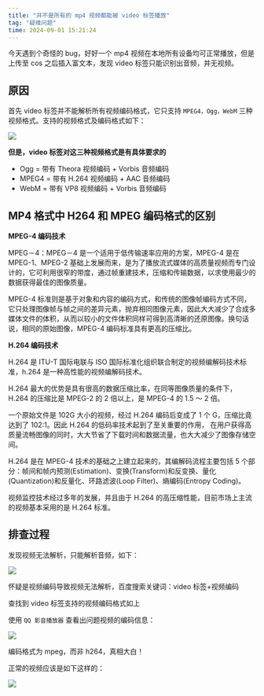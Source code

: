 ```yaml
---
title: "并不是所有的 mp4 视频都能被 video 标签播放"
tag: "疑难问题"
time: 2024-09-01 15:21:24
---
```


今天遇到个奇怪的 bug，好好一个 mp4 视频在本地所有设备均可正常播放，但是上传至 cos 之后插入富文本，发现 video 标签只能识别出音频，并无视频。

## 原因

首先 video 标签并不能解析所有视频编码格式，它只支持 `MPEG4，Ogg，WebM` 三种视频格式。支持的视频格式及编码格式如下：

![](../imgs/20/01.awebp)

**但是，video 标签对这三种视频格式是有具体要求的**

- Ogg = 带有 Theora 视频编码 + Vorbis 音频编码
- MPEG4 = 带有 H.264 视频编码 + AAC 音频编码
- WebM = 带有 VP8 视频编码 + Vorbis 音频编码

## MP4 格式中 H264 和 MPEG 编码格式的区别

**MPEG-4 编码技术**

MPEG－4：MPEG－4 是一个适用于低传输速率应用的方案，MPEG-4 是在 MPEG-1、MPEG-2 基础上发展而来，是为了播放流式媒体的高质量视频而专门设计的，它可利用很窄的带度，通过帧重建技术，压缩和传输数据，以求使用最少的数据获得最佳的图像质量。

MPEG-4 标准则是基于对象和内容的编码方式，和传统的图像帧编码方式不同，它只处理图像帧与帧之间的差异元素，抛弃相同图像元素，因此大大减少了合成多媒体文件的体积，从而以较小的文件体积同样可得到高清晰的还原图像。换句话说，相同的原始图像，MPEG-4 编码标准具有更高的压缩比。

**H.264 编码技术**

H.264 是 ITU-T 国际电联与 ISO 国际标准化组织联合制定的视频编解码技术标准，h.264 是一种高性能的视频编解码技术。

H.264 最大的优势是具有很高的数据压缩比率，在同等图像质量的条件下，H.264 的压缩比是 MPEG-2 的 2 倍以上，是 MPEG-4 的 1.5 ～ 2 倍。

一个原始文件是 102G 大小的视频，经过 H.264 编码后变成了 1 个 G，压缩比竟达到了 102:1。因此 H.264 的低码率技术起到了至关重要的作用， 在用户获得高质量流畅图像的同时，大大节省了下载时间和数据流量，也大大减少了图像存储空间。

H.264 是在 MPEG-4 技术的基础之上建立起来的，其编解码流程主要包括 5 个部分：帧间和帧内预测(Estimation)、变换(Transform)和反变换、量化(Quantization)和反量化、环路滤波(Loop Filter)、熵编码(Entropy Coding)。

视频监控技术经过多年的发展，并且由于 H.264 的高压缩性能，目前市场上主流的视频基本采用的是 H.264 标准。

## 排查过程

发现视频无法解析，只能解析音频，如下：

![](../imgs/20/02.awebp)

怀疑是视频编码导致视频无法解析，百度搜索关键词：video 标签+视频编码

查找到 video 标签支持的视频编码格式如上

使用 `QQ 影音播放器` 查看出问题视频的编码信息：

![](../imgs/20/03.awebp)

编码格式为 mpeg，而非 h264，真相大白！

正常的视频应该是如下这样的：

![](../imgs/20/04.awebp)
